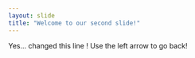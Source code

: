 ```yaml
---
layout: slide
title: "Welcome to our second slide!"
---
```

Yes... changed this line !
Use the left arrow to go back!
